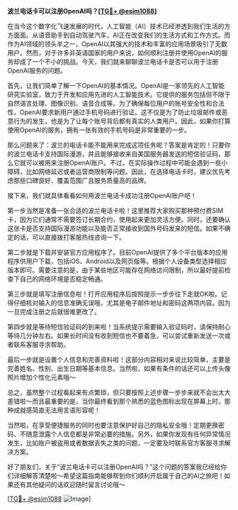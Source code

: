 **波兰电话卡可以注册OpenAI吗？[[TG💪+ @esim1088](https://t.me/s/esim1088)]**

在当今这个数字化飞速发展的时代，人工智能（AI）技术已经渗透到我们生活的方方面面。从语音助手到自动驾驶汽车，AI正在改变我们的生活方式和工作方式。而作为AI领域的领头羊之一，OpenAI以其强大的技术和丰富的应用场景吸引了无数用户。然而，对于许多非英语国家的用户来说，如何顺利注册并使用OpenAI的服务却成了一个不小的挑战。今天，我们就来聊聊波兰电话卡是否可以用于注册OpenAI服务的问题。

首先，让我们简单了解一下OpenAI的基本情况。OpenAI是一家领先的人工智能研究实验室，致力于开发和应用先进的人工智能技术。它提供的服务包括但不限于自然语言处理、图像识别、语音合成等。为了确保每位用户的账号安全性和合法性，OpenAI要求新用户通过手机号码进行验证。这不仅是为了防止垃圾邮件或恶意行为的发生，也是为了让每个账号背后都有真实的人类用户。因此，如果你打算使用OpenAI的服务，拥有一张有效的手机号码是非常重要的一步。

那么问题来了：波兰的电话卡能不能用来完成这项任务呢？答案是肯定的！只要你的波兰电话卡支持国际漫游，并且能够接收来自美国服务器发送的短信验证码，那么它就可以被用来注册OpenAI账户。不过，在实际操作过程中可能会遇到一些小障碍，比如网络延迟或者运营商限制等问题。因此，在选择电话卡时，建议优先考虑那些口碑良好、覆盖范围广且服务质量高的品牌。

接下来，我们就具体看看如何用波兰电话卡成功注册OpenAI账户吧！

第一步当然是准备一张合适的波兰电话卡啦！这里推荐大家购买那种预付费SIM卡，因为它们通常不需要签订长期合约，使用起来更加灵活方便。同时，还要确认这张卡是否支持国际漫游功能以及能否正常接收到国外号码发来的短信。如果不确定的话，可以直接拨打客服热线咨询一下。

第二步就是下载并安装官方应用程序了。目前OpenAI提供了多个平台版本的应用程序供用户下载，包括iOS、Android以及网页版等。根据个人设备类型选择相应版本即可。需要注意的是，由于某些地区可能存在网络访问限制，所以最好提前检查下自己的网络环境是否稳定畅通。

第三步就是填写注册信息啦！打开应用程序后按照提示一步步往下走就OK啦。记得仔细核对输入的信息准确无误哦，尤其是电子邮件地址和密码这两项内容。因为一旦完成注册之后就很难更改了。

第四步就是等待短信验证码的到来啦！当系统提示需要输入验证码时，请保持耐心等待几分钟左右。如果长时间没有收到短信也不要着急，可以尝试重新发送一次或者联系客服寻求帮助。

最后一步就是设置个人信息和完善资料啦！这部分内容相对来说比较简单，主要是完善姓名、性别、出生日期等基本信息。当然啦，如果有条件的话还可以上传头像照片增加个性化元素哦～

总之，虽然整个过程看起来有点繁琐，但只要按照上述步骤一步步来就不会出太大差错啦～而且最重要的是，当你最终看到那个熟悉的蓝色图标出现在屏幕上时，那种成就感简直无法用言语形容呢！

当然啦，在享受便捷服务的同时也要注意保护好自己的隐私安全哦！定期更换密码、不随意泄露个人信息都是非常必要的措施。另外，如果你发现有任何异常情况发生，比如账户被盗用或者数据丢失之类的问题，一定要及时联系官方客服寻求解决方案。

好了朋友们，关于“波兰电话卡可以注册OpenAI吗？”这个问题的答案我已经给你们详细解答清楚啦～希望这篇指南能够帮到你们顺利开启属于自己的AI之旅吧！如果还有其他疑问的话欢迎随时留言讨论哦～

[[TG💪+ @esim1088](https://t.me/s/esim1088) ![Image](https://i.postimg.cc/4NQfJmqS/Snipaste-2025-05-13-00-14-12.png)]